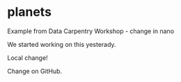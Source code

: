 # planets
Example from Data Carpentry Workshop - change in nano

We started working on this yesterady.

Local change!

Change on GitHub.
